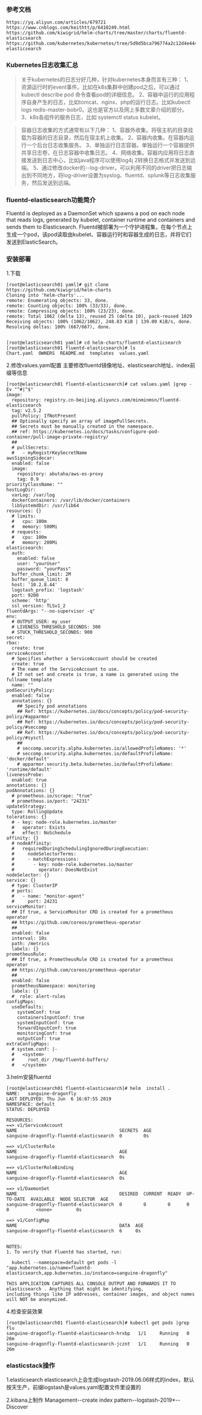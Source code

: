 ### 参考文档
```
https://yq.aliyun.com/articles/679721
https://www.cnblogs.com/keithtt/p/6410249.html
https://github.com/kiwigrid/helm-charts/tree/master/charts/fluentd-elasticsearch
https://github.com/kubernetes/kubernetes/tree/5d9d5bca796774a2c12d4e4443e684b619cda7ee/cluster/addons/fluentd-elasticsearch
```


### Kubernetes日志收集汇总
> 关于kubernetes的日志分好几种，针对kubernetes本身而言有三种：
1、资源运行时的event事件。比如在k8s集群中创建pod之后，可以通过 kubectl describe pod 命令查看pod的详细信息。
2、容器中运行的应用程序自身产生的日志，比如tomcat、nginx、php的运行日志。比如kubectl logs redis-master-bobr0。这也是官方以及网上多数文章介绍的部分。
3、k8s各组件的服务日志，比如 systemctl status kubelet。

> 容器日志收集的方式通常有以下几种：
1、容器外收集。将宿主机的目录挂载为容器的日志目录，然后在宿主机上收集。
2、容器内收集。在容器内运行一个后台日志收集服务。
3、单独运行日志容器。单独运行一个容器提供共享日志卷，在日志容器中收集日志。
4、网络收集。容器内应用将日志直接发送到日志中心，比如java程序可以使用log4j 2转换日志格式并发送到远端。
5、通过修改docker的--log-driver。可以利用不同的driver把日志输出到不同地方，将log-driver设置为syslog、fluentd、splunk等日志收集服务，然后发送到远端。




### fluentd-elasticsearch功能简介
Fluentd is deployed as a DaemonSet which spawns a pod on each node that reads logs, generated by kubelet, container runtime and containers and sends them to Elasticsearch.
Fluentd被部署为一个守护进程集，在每个节点上生成一个pod，该pod读取由kubelet、容器运行时和容器生成的日志，并将它们发送到ElasticSearch。


### 安装部署
1.下载

```
[root@elasticsearch01 yaml]# git clone https://github.com/kiwigrid/helm-charts
Cloning into 'helm-charts'...
remote: Enumerating objects: 33, done.
remote: Counting objects: 100% (33/33), done.
remote: Compressing objects: 100% (23/23), done.
remote: Total 1062 (delta 13), reused 25 (delta 10), pack-reused 1029
Receiving objects: 100% (1062/1062), 248.83 KiB | 139.00 KiB/s, done.
Resolving deltas: 100% (667/667), done.


[root@elasticsearch01 yaml]# cd helm-charts/fluentd-elasticsearch
[root@elasticsearch01 fluentd-elasticsearch]# ls
Chart.yaml  OWNERS  README.md  templates  values.yaml
```

2.修改values.yaml配置
主要修改fluentd镜像地址、elasticsearch地址、index前缀等信息

```
[root@elasticsearch01 fluentd-elasticsearch]# cat values.yaml |grep -Ev "^#|^$"
image:
  repository: registry.cn-beijing.aliyuncs.com/minminmsn/fluentd-elasticsearch
  tag: v2.5.2
  pullPolicy: IfNotPresent
  ## Optionally specify an array of imagePullSecrets.
  ## Secrets must be manually created in the namespace.
  ## ref: https://kubernetes.io/docs/tasks/configure-pod-container/pull-image-private-registry/
  ##
  # pullSecrets:
  #   - myRegistrKeySecretName
awsSigningSidecar:
  enabled: false
  image:
    repository: abutaha/aws-es-proxy
    tag: 0.9
priorityClassName: ""
hostLogDir:
  varLog: /var/log
  dockerContainers: /var/lib/docker/containers
  libSystemdDir: /usr/lib64
resources: {}
  # limits:
  #   cpu: 100m
  #   memory: 500Mi
  # requests:
  #   cpu: 100m
  #   memory: 200Mi
elasticsearch:
  auth:
    enabled: false
    user: "yourUser"
    password: "yourPass"
  buffer_chunk_limit: 2M
  buffer_queue_limit: 8
  host: '10.2.8.44'
  logstash_prefix: 'logstash'
  port: 9200
  scheme: 'http'
  ssl_version: TLSv1_2
fluentdArgs: "--no-supervisor -q"
env:
  # OUTPUT_USER: my_user
  # LIVENESS_THRESHOLD_SECONDS: 300
  # STUCK_THRESHOLD_SECONDS: 900
secret:
rbac:
  create: true
serviceAccount:
  # Specifies whether a ServiceAccount should be created
  create: true
  # The name of the ServiceAccount to use.
  # If not set and create is true, a name is generated using the fullname template
  name: ""
podSecurityPolicy:
  enabled: false
  annotations: {}
    ## Specify pod annotations
    ## Ref: https://kubernetes.io/docs/concepts/policy/pod-security-policy/#apparmor
    ## Ref: https://kubernetes.io/docs/concepts/policy/pod-security-policy/#seccomp
    ## Ref: https://kubernetes.io/docs/concepts/policy/pod-security-policy/#sysctl
    ##
    # seccomp.security.alpha.kubernetes.io/allowedProfileNames: '*'
    # seccomp.security.alpha.kubernetes.io/defaultProfileName: 'docker/default'
    # apparmor.security.beta.kubernetes.io/defaultProfileName: 'runtime/default'
livenessProbe:
  enabled: true
annotations: {}
podAnnotations: {}
  # prometheus.io/scrape: "true"
  # prometheus.io/port: "24231"
updateStrategy:
  type: RollingUpdate
tolerations: {}
  # - key: node-role.kubernetes.io/master
  #   operator: Exists
  #   effect: NoSchedule
affinity: {}
  # nodeAffinity:
  #   requiredDuringSchedulingIgnoredDuringExecution:
  #     nodeSelectorTerms:
  #     - matchExpressions:
  #       - key: node-role.kubernetes.io/master
  #         operator: DoesNotExist
nodeSelector: {}
service: {}
  # type: ClusterIP
  # ports:
  #   - name: "monitor-agent"
  #     port: 24231
serviceMonitor:
  ## If true, a ServiceMonitor CRD is created for a prometheus operator
  ## https://github.com/coreos/prometheus-operator
  ##
  enabled: false
  interval: 10s
  path: /metrics
  labels: {}
prometheusRule:
  ## If true, a PrometheusRule CRD is created for a prometheus operator
  ## https://github.com/coreos/prometheus-operator
  ##
  enabled: false
  prometheusNamespace: monitoring
  labels: {}
  #  role: alert-rules
configMaps:
  useDefaults:
    systemConf: true
    containersInputConf: true
    systemInputConf: true
    forwardInputConf: true
    monitoringConf: true
    outputConf: true
extraConfigMaps:
  # system.conf: |-
  #   <system>
  #     root_dir /tmp/fluentd-buffers/
  #   </system>

```

3.helm安装fluentd

```
[root@elasticsearch01 fluentd-elasticsearch]# helm  install .
NAME:   sanguine-dragonfly
LAST DEPLOYED: Thu Jun  6 16:07:55 2019
NAMESPACE: default
STATUS: DEPLOYED

RESOURCES:
==> v1/ServiceAccount
NAME                                      SECRETS  AGE
sanguine-dragonfly-fluentd-elasticsearch  0        0s

==> v1/ClusterRole
NAME                                      AGE
sanguine-dragonfly-fluentd-elasticsearch  0s

==> v1/ClusterRoleBinding
NAME                                      AGE
sanguine-dragonfly-fluentd-elasticsearch  0s

==> v1/DaemonSet
NAME                                      DESIRED  CURRENT  READY  UP-TO-DATE  AVAILABLE  NODE SELECTOR  AGE
sanguine-dragonfly-fluentd-elasticsearch  0        0        0      0           0          <none>         0s

==> v1/ConfigMap
NAME                                      DATA  AGE
sanguine-dragonfly-fluentd-elasticsearch  6     0s


NOTES:
1. To verify that Fluentd has started, run:

  kubectl --namespace=default get pods -l "app.kubernetes.io/name=fluentd-elasticsearch,app.kubernetes.io/instance=sanguine-dragonfly"

THIS APPLICATION CAPTURES ALL CONSOLE OUTPUT AND FORWARDS IT TO elasticsearch . Anything that might be identifying,
including things like IP addresses, container images, and object names will NOT be anonymized.
```

4.检查安装效果

```
[root@elasticsearch01 fluentd-elasticsearch]# kubectl get pods |grep flu
sanguine-dragonfly-fluentd-elasticsearch-hrxbp   1/1     Running   0          26m
sanguine-dragonfly-fluentd-elasticsearch-jcznt   1/1     Running   0          26m
```

### elasticstack操作

1.elasticsearch
elasticsearch上会生成logstash-2019.06.06样式的index，默认按天生产，前缀logstash是values.yaml配置文件里设置的

2.kibana上制作
Management--create index pattern--logstash-2019*--Discover
 